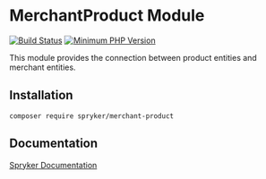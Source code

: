 # MerchantProduct Module
[![Build Status](https://travis-ci.org/spryker/merchant-product.svg)](https://travis-ci.org/spryker/merchant-product)
[![Minimum PHP Version](https://img.shields.io/badge/php-%3E%3D%207.3-8892BF.svg)](https://php.net/)

This module provides the connection between product entities and merchant entities.

## Installation

```
composer require spryker/merchant-product
```

## Documentation

[Spryker Documentation](https://academy.spryker.com/developing_with_spryker/module_guide/modules.html)

